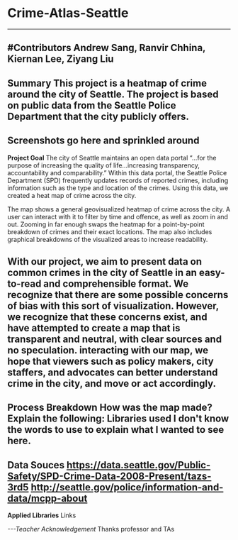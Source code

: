 # Crime-Atlas-Seattle
---
#Contributors
Andrew Sang, Ranvir Chhina, Kiernan Lee, Ziyang Liu
---
**Summary**
This project is a heatmap of crime around the city of Seattle. The project is based on public data from the Seattle Police Department that the city publicly offers.
---
**Screenshots go here and sprinkled around**
---
**Project Goal**
The city of Seattle maintains an open data portal “…for the purpose of increasing the quality of life…increasing transparency, accountability and comparability.” Within this data portal, the Seattle Police Department (SPD) frequently updates records of reported crimes, including information such as the type and location of the crimes. Using this data, we created a heat map of crime across the city.

The map shows a general geovisualized heatmap of crime across the city. A user can interact with it to filter by time and offence, as well as zoom in and out. Zooming in far enough swaps the heatmap for a point-by-point breakdown of crimes and their exact locations. The map also includes graphical breakdowns of the visualized areas to increase readability.

With our project, we aim to present data on common crimes in the city of Seattle in an easy-to-read and comprehensible format. We recognize that there are some possible concerns of bias with this sort of visualization. However, we recognize that these concerns exist, and have attempted to create a map that is transparent and neutral, with clear sources and no speculation. interacting with our map, we hope that viewers such as policy makers, city staffers, and advocates can better understand crime in the city, and move or act accordingly.
---
**Process Breakdown**
How was the map made? Explain the following:
Libraries used
I don't know the words to use to explain what I wanted to see here.
---
**Data Souces**
https://data.seattle.gov/Public-Safety/SPD-Crime-Data-2008-Present/tazs-3rd5
http://seattle.gov/police/information-and-data/mcpp-about 
---
**Applied Libraries**
Links

*---*Teacher Acknowledgement**
Thanks professor and TAs

